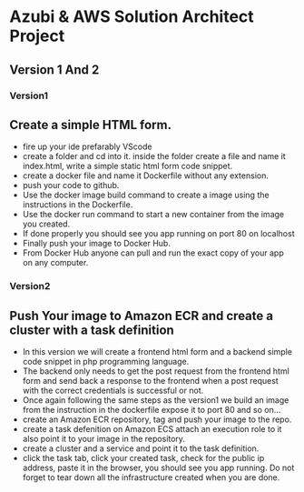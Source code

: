 # Azubi & AWS Solution Architect Project 

## Version 1 And 2

 ### Version1
## Create a simple HTML form.
- fire up your ide prefarably VScode
- create a folder and cd into it.
inside the folder create a file and name it index.html, write a simple static html form code snippet.
- create a docker file and name it Dockerfile without any extension. 
- push your code to github. 
- Use the docker image build command to create a image using the instructions in the Dockerfile.
- Use the docker run command to start a new container from the image you created.
- If done properly you should see you app running on port 80 on localhost
- Finally push your image to Docker Hub.
- From Docker Hub anyone can pull and run the exact copy of your app on any computer.


### Version2

## Push Your image to Amazon ECR and create a cluster with a task definition

- In this version we will create a frontend html form and a backend simple code snippet in php programming language.
- The backend only needs to get the post request from the frontend html form and send back a response to the frontend when a post request with the correct credentials is successful or not.
- Once again following the same steps as the version1 we build an image from the instruction in the dockerfile expose it to port 80 and so on...
- create an Amazon ECR repository, tag and push your image to the repo.
- create a task defenition on Amazon ECS attach an execution role to it also point it to your image in the repository.
- create a cluster and a service and point it to the task definition.
- click the task tab, click your created task, check for the public ip address, paste it in the browser, you should see you app running.
Do not forget to tear down all the infrastructure created when you are done.